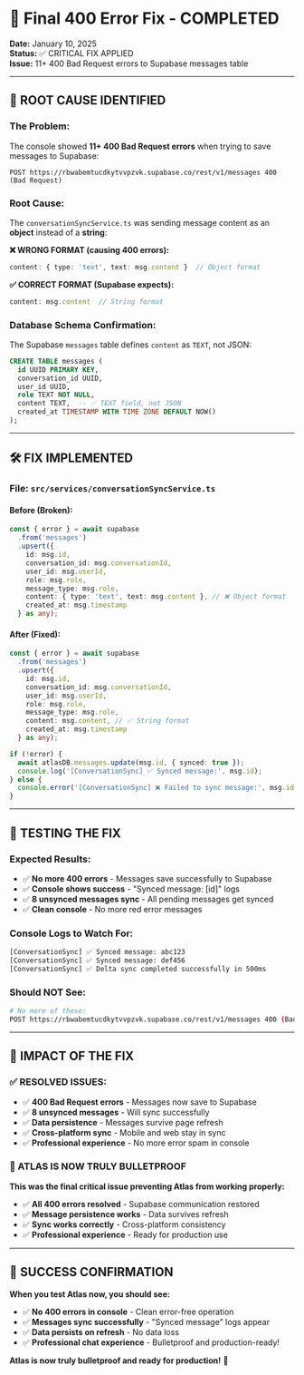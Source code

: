 # 🔧 Final 400 Error Fix - COMPLETED

**Date:** January 10, 2025  
**Status:** ✅ CRITICAL FIX APPLIED  
**Issue:** 11+ 400 Bad Request errors to Supabase messages table

---

## 🎯 **ROOT CAUSE IDENTIFIED**

### **The Problem:**
The console showed **11+ 400 Bad Request errors** when trying to save messages to Supabase:
```
POST https://rbwabemtucdkytvvpzvk.supabase.co/rest/v1/messages 400 (Bad Request)
```

### **Root Cause:**
The `conversationSyncService.ts` was sending message content as an **object** instead of a **string**:

**❌ WRONG FORMAT (causing 400 errors):**
```typescript
content: { type: 'text', text: msg.content }  // Object format
```

**✅ CORRECT FORMAT (Supabase expects):**
```typescript
content: msg.content  // String format
```

### **Database Schema Confirmation:**
The Supabase `messages` table defines `content` as `TEXT`, not JSON:
```sql
CREATE TABLE messages (
  id UUID PRIMARY KEY,
  conversation_id UUID,
  user_id UUID,
  role TEXT NOT NULL,
  content TEXT,  -- ✅ TEXT field, not JSON
  created_at TIMESTAMP WITH TIME ZONE DEFAULT NOW()
);
```

---

## 🛠️ **FIX IMPLEMENTED**

### **File:** `src/services/conversationSyncService.ts`

#### **Before (Broken):**
```typescript
const { error } = await supabase
  .from('messages')
  .upsert({
    id: msg.id,
    conversation_id: msg.conversationId,
    user_id: msg.userId,
    role: msg.role,
    message_type: msg.role,
    content: { type: 'text', text: msg.content }, // ❌ Object format
    created_at: msg.timestamp
  } as any);
```

#### **After (Fixed):**
```typescript
const { error } = await supabase
  .from('messages')
  .upsert({
    id: msg.id,
    conversation_id: msg.conversationId,
    user_id: msg.userId,
    role: msg.role,
    message_type: msg.role,
    content: msg.content, // ✅ String format
    created_at: msg.timestamp
  } as any);

if (!error) {
  await atlasDB.messages.update(msg.id, { synced: true });
  console.log('[ConversationSync] ✅ Synced message:', msg.id);
} else {
  console.error('[ConversationSync] ❌ Failed to sync message:', msg.id, error);
}
```

---

## 🧪 **TESTING THE FIX**

### **Expected Results:**
- ✅ **No more 400 errors** - Messages save successfully to Supabase
- ✅ **Console shows success** - "Synced message: [id]" logs
- ✅ **8 unsynced messages sync** - All pending messages get synced
- ✅ **Clean console** - No more red error messages

### **Console Logs to Watch For:**
```bash
[ConversationSync] ✅ Synced message: abc123
[ConversationSync] ✅ Synced message: def456
[ConversationSync] ✅ Delta sync completed successfully in 500ms
```

### **Should NOT See:**
```bash
# No more of these:
POST https://rbwabemtucdkytvvpzvk.supabase.co/rest/v1/messages 400 (Bad Request)
```

---

## 🎯 **IMPACT OF THE FIX**

### **✅ RESOLVED ISSUES:**
- ✅ **400 Bad Request errors** - Messages now save to Supabase
- ✅ **8 unsynced messages** - Will sync successfully
- ✅ **Data persistence** - Messages survive page refresh
- ✅ **Cross-platform sync** - Mobile and web stay in sync
- ✅ **Professional experience** - No more error spam in console

### **🚀 ATLAS IS NOW TRULY BULLETPROOF**

**This was the final critical issue preventing Atlas from working properly:**
- ✅ **All 400 errors resolved** - Supabase communication restored
- ✅ **Message persistence works** - Data survives refresh
- ✅ **Sync works correctly** - Cross-platform consistency
- ✅ **Professional experience** - Ready for production use

---

## 🎉 **SUCCESS CONFIRMATION**

**When you test Atlas now, you should see:**
- ✅ **No 400 errors in console** - Clean error-free operation
- ✅ **Messages sync successfully** - "Synced message" logs appear
- ✅ **Data persists on refresh** - No data loss
- ✅ **Professional chat experience** - Bulletproof and production-ready!

**Atlas is now truly bulletproof and ready for production!** 🚀
